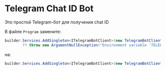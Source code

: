 # Telegram Chat ID Bot  

Это простой Telegram-бот для получения chat ID

В файле `Program` замените:  

```csharp
builder.Services.AddSingleton<ITelegramBotClient>(new TelegramBotClient(Environment.GetEnvironmentVariable("TELEGRAM_BOT_TOKEN")  
        ?? throw new ArgumentNullException("Environment variable 'TELEGRAM_BOT_TOKEN' is not set")));
```
на:

```csharp
builder.Services.AddSingleton<ITelegramBotClient>(new TelegramBotClient("YOUR_TOKEN"));
```
